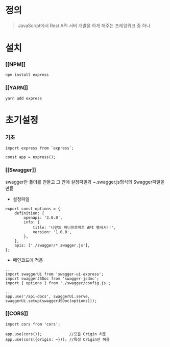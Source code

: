 # 정의
> JavaScript에서 Rest API 서버 개발을 하게 해주는 프레임워크 중 하나

# 설치
### [[NPM]]
```
npm install express
```
### [[YARN]]
```
yarn add express
```

# 초기설정
### 기초
```
import express from `express`;

const app = express();
```

### [[Swagger]]
swagger란 폴더를 만들고 그 안에 설정파일과 ~.swagger.js형식의 Swagger파일을 만듦

- 설정파일
```
export const options = { 
	definition: { 
		openapi: '3.0.0', 
		info: { 
			title: '나만의 미니프로젝트 API 명세서!!', 
			version: '1.0.0', 
		}, 
	}, 
	apis: ['./swagger/*.swagger.js'], 
};
```

- 메인코드에 적용
```
...
import swaggerUi from 'swagger-ui-express';
import swaggerJSDoc from 'swagger-jsdoc';
import { options } from './swagger/config.js';

...
app.use('/api-docs', swaggerUi.serve, swaggerUi.setup(swaggerJSDoc(options)));
```

### [[CORS]]
```
import cors from 'cors';

app.use(cors());            //모든 Origin 허용
app.use(cors({origin: ~})); //특정 Origin만 허용
```